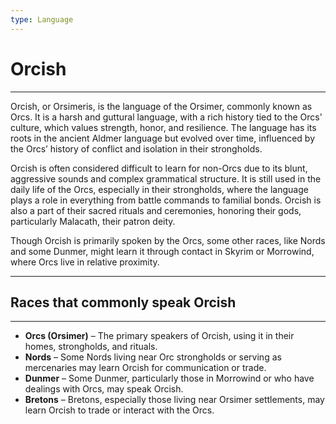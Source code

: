 ```yaml
---
type: Language
---
```

# Orcish

---

Orcish, or Orsimeris, is the language of the Orsimer, commonly known as Orcs. It is a harsh and guttural language, with a rich history tied to the Orcs' culture, which values strength, honor, and resilience. The language has its roots in the ancient Aldmer language but evolved over time, influenced by the Orcs’ history of conflict and isolation in their strongholds.

Orcish is often considered difficult to learn for non-Orcs due to its blunt, aggressive sounds and complex grammatical structure. It is still used in the daily life of the Orcs, especially in their strongholds, where the language plays a role in everything from battle commands to familial bonds. Orcish is also a part of their sacred rituals and ceremonies, honoring their gods, particularly Malacath, their patron deity.

Though Orcish is primarily spoken by the Orcs, some other races, like Nords and some Dunmer, might learn it through contact in Skyrim or Morrowind, where Orcs live in relative proximity.

---

## Races that commonly speak Orcish

---

- **Orcs (Orsimer)** – The primary speakers of Orcish, using it in their homes, strongholds, and rituals.
- **Nords** – Some Nords living near Orc strongholds or serving as mercenaries may learn Orcish for communication or trade.
- **Dunmer** – Some Dunmer, particularly those in Morrowind or who have dealings with Orcs, may speak Orcish.
- **Bretons** – Bretons, especially those living near Orsimer settlements, may learn Orcish to trade or interact with the Orcs.
